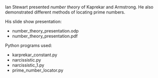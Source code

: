 Ian Stewart presented *number theory* of Kaprekar and Armstrong. He also demonstrated different methods of locating prime numbers.

His slide show presentation:
* number_theory_presentation.odp
* number_theory_presentation.pdf

Python programs used:
* karprekar_constant.py
* narcissistic.py
* narcissistic_1.py
* prime_number_locator.py 
